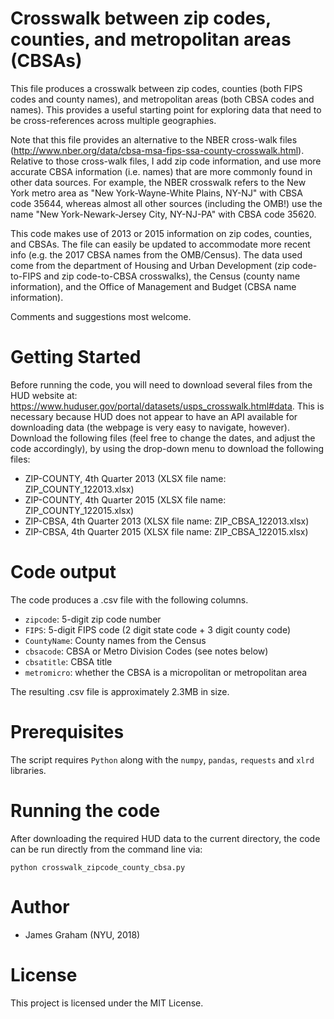 # Crosswalk between zip codes, counties, and metropolitan areas (CBSAs)

This file produces a crosswalk between zip codes, counties (both FIPS codes and county names), and metropolitan areas (both CBSA codes and names). This provides a useful starting point for exploring data that need to be cross-references across multiple geographies.

Note that this file provides an alternative to the NBER cross-walk files (http://www.nber.org/data/cbsa-msa-fips-ssa-county-crosswalk.html). Relative to those cross-walk files, I add zip code information, and use more accurate CBSA information (i.e. names) that are more commonly found in other data sources. For example, the NBER crosswalk refers to the New York metro area as "New York-Wayne-White Plains, NY-NJ" with CBSA code 35644, whereas almost all other sources (including the OMB!) use the name "New York-Newark-Jersey City, NY-NJ-PA" with CBSA code 35620.

This code makes use of 2013 or 2015 information on zip codes, counties, and CBSAs. The file can easily be updated to accommodate more recent info (e.g. the 2017 CBSA names from the OMB/Census). The data used come from the department of Housing and Urban Development (zip code-to-FIPS and zip code-to-CBSA crosswalks), the Census (county name information), and the Office of Management and Budget (CBSA name information).

Comments and suggestions most welcome.

# Getting Started

Before running the code, you will need to download several files from the HUD website at: <https://www.huduser.gov/portal/datasets/usps_crosswalk.html#data>. This is necessary because HUD does not appear to have an API available for downloading data (the webpage is very easy to navigate, however). Download the following files (feel free to change the dates, and adjust the code accordingly), by using the drop-down menu to download the following files:
- ZIP-COUNTY, 4th Quarter 2013 (XLSX file name: ZIP_COUNTY_122013.xlsx)
- ZIP-COUNTY, 4th Quarter 2015 (XLSX file name: ZIP_COUNTY_122015.xlsx)
- ZIP-CBSA, 4th Quarter 2013 (XLSX file name: ZIP_CBSA_122013.xlsx)
- ZIP-CBSA, 4th Quarter 2015 (XLSX file name: ZIP_CBSA_122015.xlsx)

# Code output

The code produces a .csv file with the following columns.

- `zipcode`:    5-digit zip code number
- `FIPS`:       5-digit FIPS code (2 digit state code + 3 digit county code)
- `CountyName`: County names from the Census
- `cbsacode`:   CBSA or Metro Division Codes (see notes below)
- `cbsatitle`:  CBSA title
- `metromicro`: whether the CBSA is a micropolitan or metropolitan area

The resulting .csv file is approximately 2.3MB in size.

# Prerequisites

The script requires `Python` along with the `numpy`, `pandas`, `requests` and `xlrd` libraries.

# Running the code

After downloading the required HUD data to the current directory, the code can be run directly from the command line via:
```
python crosswalk_zipcode_county_cbsa.py
```

# Author

- James Graham (NYU, 2018)

# License

This project is licensed under the MIT License.
